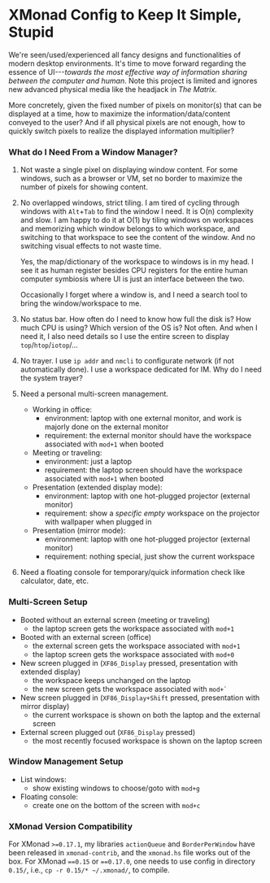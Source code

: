 # XMonad Config to Keep It Simple, Stupid

We're seen/used/experienced all fancy designs and functionalities of modern
desktop environments. It's time to move forward regarding the essence of
UI---*towards the most effective way of information sharing between the
computer and human*. Note this project is limited and ignores new advanced
physical media like the headjack in *The Matrix*.

More concretely, given the fixed number of pixels on monitor(s) that can be
displayed at a time, how to maximize the information/data/content conveyed to
the user? And if all physical pixels are not enough, how to quickly switch
pixels to realize the displayed information multiplier?

### What do I Need From a Window Manager?

1. Not waste a single pixel on displaying window content. For some windows,
   such as a browser or VM, set no border to maximize the number of pixels for
   showing content.

2. No overlapped windows, strict tiling. I am tired of cycling through windows
   with `Alt`+`Tab` to find the window I need. It is O(n) complexity and slow.
   I am happy to do it at O(1) by tiling windows on workspaces and memorizing
   which window belongs to which workspace, and switching to that workspace to
   see the content of the window. And no switching visual effects to not waste
   time.

   Yes, the map/dictionary of the workspace to windows is in my head. I see it
   as human register besides CPU registers for the entire human computer
   symbiosis where UI is just an interface between the two.

   Occasionally I forget where a window is, and I need a search tool to bring
   the window/workspace to me.
   
3. No status bar. How often do I need to know how full the disk is? How much
   CPU is using? Which version of the OS is? Not often. And when I need it, I
   also need details so I use the entire screen to display
   `top`/`htop`/`iotop`/...

4. No trayer. I use `ip addr` and `nmcli` to configurate network (if not
   automatically done). I use a workspace dedicated for IM. Why do I need the
   system trayer?

5. Need a personal multi-screen management.

    - Working in office:
        - environment: laptop with one external monitor, and work is majorly done on the external monitor
        - requirement: the external monitor should have the workspace associated with `mod+1` when booted
    - Meeting or traveling:
        - environment: just a laptop
        - requirement: the laptop screen should have the workspace associated with `mod+1` when booted
    - Presentation (extended display mode):
        - environment: laptop with one hot-plugged projector (external monitor)
        - requirement: show a *specific* *empty* workspace on the projector with wallpaper when plugged in
    - Presentation (mirror mode):
        - environment: laptop with one hot-plugged projector (external monitor)
        - requirement: nothing special, just show the current workspace

6. Need a floating console for temporary/quick information check like calculator, date, etc.
      
### Multi-Screen Setup

- Booted without an external screen (meeting or traveling)
  - the laptop screen gets the workspace associated with `mod+1`
- Booted with an external screen (office)
  - the external screen gets the workspace associated with `mod+1`
  - the laptop screen gets the workspace associated with `mod+0`
- New screen plugged in (`XF86_Display` pressed, presentation with extended display)
  - the workspace keeps unchanged on the laptop
  - the new screen gets the workspace associated with ``mod+` ``
- New screen plugged in (`XF86_Display+Shift` pressed, presentation with mirror display)
  - the current workspace is shown on both the laptop and the external screen
- External screen plugged out (`XF86_Display` pressed)
  - the most recently focused workspace is shown on the laptop screen

### Window Management Setup

- List windows:
  - show existing windows to choose/goto with `mod+g`
- Floating console:
  - create one on the bottom of the screen with `mod+c`

### XMonad Version Compatibility

For XMonad `>=0.17.1`, my libraries `actionQueue` and `BorderPerWindow` have been released in `xmonad-contrib`, and the `xmonad.hs` file works out of the box. For XMonad `==0.15` or `==0.17.0`, one needs to use config in directory `0.15/`, i.e., `cp -r 0.15/* ~/.xmonad/`, to compile.

